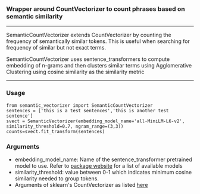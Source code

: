 ### Wrapper around CountVectorizer to count phrases based on semantic similarity
---
SemanticCountVectorizer extends CountVectorizer by counting the frequency of semantically similar tokens. This is useful when searching for frequency of similar but not exact terms.

SemanticCountVectorizer uses sentence_transformers to compute embedding of n-grams and then clusters similar terms using Agglomerative Clustering using cosine similarity as the similarity metric

---
### Usage

```
from semantic_vectorizer import SemanticCountVectorizer 
sentences = ['this is a test sentences','this is another test sentence']
svect = SemanticVectorizer(embedding_model_name='all-MiniLM-L6-v2', similarity_threshold=0.7, ngram_range=(3,3))
counts=svect.fit_transform(sentences)
```

### Arguments
- embedding_model_name: Name of the sentence_transformer pretrained model to use. Refer to [package website](https://www.sbert.net/docs/pretrained_models.html) for a list of available models
- similarity_threshold: value between 0-1 which indicates minimum cosine similarity needed to group tokens.
- Arguments of sklearn's CountVectorizer as listed [here](https://scikit-learn.org/stable/modules/generated/sklearn.feature_extraction.text.CountVectorizer.html)